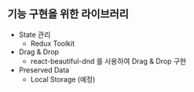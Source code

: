 ## 기능 구현을 위한 라이브러리
- State 관리
  - Redux Toolkit
- Drag & Drop
  - react-beautiful-dnd 를 사용하여 Drag & Drop 구현
- Preserved Data 
  - Local Storage (예정)